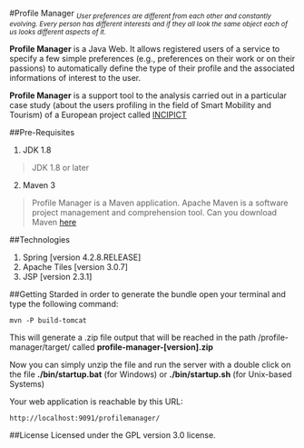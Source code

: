 #Profile Manager
<sub>*User preferences are different from each other and constantly evolving. Every person has different interests and if they all look the same object each of us looks different aspects of it.*</sub>

**Profile Manager** is a Java Web. It allows registered users of a service to specify a few simple preferences (e.g., preferences on their work or on their passions) to automatically define the type of their profile and the associated informations of interest to the user.

**Profile Manager** is a support tool to the analysis carried out in a particular case study (about the users profiling in the field of Smart Mobility and Tourism) of a European project called [INCIPICT](http://incipict.univaq.it/)

##Pre-Requisites

1. JDK 1.8

  > JDK 1.8 or later

2. Maven 3

  > Profile Manager is a Maven application. Apache Maven is a software project management and comprehension tool. Can you download Maven [here](https://maven.apache.org/download.cgi)
  
##Technologies

 1. Spring [version 4.2.8.RELEASE]
 2. Apache Tiles [version 3.0.7]
 3. JSP [version 2.3.1]

##Getting Starded
in order to generate the bundle open your terminal and type the following command:

    mvn -P build-tomcat

This will generate a .zip file output that will be reached in the path /profile-manager/target/ called **profile-manager-[version].zip**

Now you can simply unzip the file and run the server with a double click on the file **./bin/startup.bat** (for Windows) or **./bin/startup.sh** (for Unix-based Systems)

Your web application is reachable by this URL:

    http://localhost:9091/profilemanager/

##License
Licensed under the GPL version 3.0 license.
